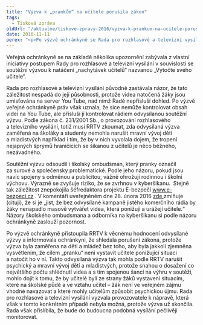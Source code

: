 ```yaml
---
title: "Výzva k „prankům“ na učitele porušila zákon"
tags:
  - Tisková zpráva
oldUrl: "/aktualne/tiskove-zpravy-2016/vyzva-k-prankum-na-ucitele-porusila-zakon"
date: 2016-11-11
perex: "<p>Po výzvě ochránkyně se Rada pro rozhlasové a televizní vysílání zabývala rádiem odvysílanou soutěžní výzvou žákům a studentům k natáčení tzv. pranků – videí zachycujících učitele v nečekaných nepříjemných situacích, které žáci zinscenují. Podle ochránkyně musí provozovatelé rádií přistupovat k vyjádřením směřujícím k dětem a mladistvým odpovědně a obezřetně s vědomím jejich snazší ovlivnitelnosti.</p>"
---
```


<!-- imported from the old website -->

<p>Veřejná ochránkyně se na základě několika upozornění zabývala z vlastní iniciativy postupem Rady pro rozhlasové a televizní vysílání v souvislosti se soutěžní výzvou k natáčení „nachytávek učitelů“ nazvanou „Vytočte svého učitele“. </p> <p>Rada pro rozhlasové a televizní vysílání původně zastávala názor, že tato záležitost nespadá do její působnosti, protože videa natočená žáky jsou umisťována na server You Tube, nad nímž Radě nepřísluší dohled. Po výzvě veřejné ochránkyně práv však uznala, že sice nemůže kontrolovat obsah videí na You Tube, ale přísluší jí kontrolovat rádiem odvysílanou soutěžní výzvu. Podle zákona č. 231/2001 Sb., o provozování rozhlasového a televizního vysílání, totiž musí RRTV zkoumat, zda odvysílaná výzva zaměřená na školáky a studenty nemohla narušit mravní vývoj dětí a mladistvých například i tím, že by v nich vyvolala dojem, že tropení nejapných šprýmů hraničících se šikanou z učitelů je něco běžného, nezávadného.</p> <p>Soutěžní výzvu odsoudil i školský ombudsman, který pranky označil za surové a společensky problematické. Podle jeho názoru, pokud jsou navíc spojeny s odměnou a publicitou, vážně ohrožují rodinnou i školní výchovu. Výrazně se zvyšuje riziko, že se zvrhnou v kyberšikanu.  Stejně tak záležitost znepokojila šéfredaktora projektu E-bezpečí <a title="Otevření do nového okna" href="http://www.e-bezpeci.cz/" target="_blank">www.e-bezpeci.cz</a> . V komentáři uveřejněném dne 28. února 2016 <a href="https://www.e-bezpeci.cz/index.php/temata/kyberikana/1124-komentar-vytotte-sveho-ucitele-natocte-jeho-reakci-a-vyhrajete-fajn-lyzak-za-750-000-a-rikejme-tomu-treba-prank" target="_blank">zde </a>zmiňuje (cituji), že si je „jist, že bez odvysílané kampaně jistého komerčního rádia by žáky nenapadlo masově vytvářet videa, která ponižují a urážejí učitele.“ Názory školského ombudsmana a odborníka na kyberšikanu si podle názoru ochránkyně zaslouží pozornost. </p><p> Po výzvě ochránkyně přistoupila RRTV k věcnému hodnocení odvysílané výzvy a informovala ochránkyni, že shledala porušení zákona, protože výzva byla zaměřena na děti a mládež bez toho, aby byla jakkoli zjemněna vysvětlením, že cílem „pranku“ není vystavit učitele ponižující situaci a natočit ho v ní. Takto odvysílaná výzva tak mohla podle RRTV narušit psychický a mravní vývoj dětí a mladistvých, protože snahou o dosažení co největšího počtu shlédnutí videa a s tím spojenou šancí na výhru v soutěži, mohlo dojít k tomu, že by učitelé byli ze strany žáků vystaveni situacím, které na školské půdě a ve vztahu učitel – žák není ve veřejném zájmu vhodné navazovat a které mohly učitelům způsobit psychickou újmu. Rada pro rozhlasové a televizní vysílání vyzvala provozovatele k nápravě, která však v tomto konkrétním případě nebyla možná, protože výzva už skončila. Rada však přislíbila, že bude do budoucna podobná vysílání pečlivěji monitorovat.</p>
